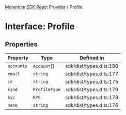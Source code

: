 [Monerium SDK React Provider](../README.md) / Profile

# Interface: Profile

## Properties

| Property   | Type          | Defined in              |
| ---------- | ------------- | ----------------------- |
| `accounts` | `Account`[]   | sdk/dist/types.d.ts:180 |
| `email`    | `string`      | sdk/dist/types.d.ts:177 |
| `id`       | `string`      | sdk/dist/types.d.ts:175 |
| `kind`     | `ProfileType` | sdk/dist/types.d.ts:179 |
| `kyc`      | `KYC`         | sdk/dist/types.d.ts:178 |
| `name`     | `string`      | sdk/dist/types.d.ts:176 |
